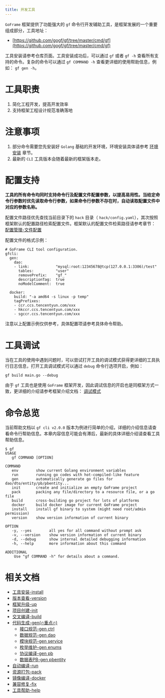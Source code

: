 ```yaml
---
title: 开发工具
---
```


`GoFrame` 框架提供了功能强大的 `gf` 命令行开发辅助工具，是框架发展的一个重要组成部分，工具地址：

- [https://github.com/gogf/gf/tree/master/cmd/gf](https://github.com/gogf/gf/tree/master/cmd/gf)

工具安装请参考仓库页面。工具安装成功后，可以通过 `gf` 或者 `gf -h` 查看所有支持的命令。复杂的命令可以通过 `gf COMMAND -h` 查看更详细的使用帮助信息，例如： `gf gen -h`。

# 工具职责

1. 简化工程开发，提高开发效率
2. 支持框架工程设计规范准确落地

# 注意事项

1. 部分命令需要您先安装好 `Golang` 基础的开发环境，环境安装具体请参考 [环境安装](/docs/项目开发/准备工作/环境安装) 章节。
2. 最新的 `CLI` 工具版本会随着最新的框架版本走。

# 配置支持

**工具的所有命令均同时支持命令行及配置文件配置参数，以提高易用性。当给定命令行参数时优先读取命令行参数，如果命令行参数不存在时，自动读取配置文件中对应的参数名称。**

配置文件路径优先查找当前目录下的 `hack` 目录（ `hack/config.yaml`），其次按照框架默认的配置路径检索配置文件。框架默认的配置文件检索路径请参考章节： [配置管理-文件配置](/docs/核心组件/配置管理/配置管理-文件配置)

配置文件的格式示例：

```
# GoFrame CLI tool configuration.
gfcli:
  gen:
    dao:
    - link:            "mysql:root:12345678@tcp(127.0.0.1:3306)/test"
      tables:          "user"
      removePrefix:    "gf_"
      descriptionTag:  true
      noModelComment:  true

  docker:
    build: "-a amd64 -s linux -p temp"
    tagPrefixes:
    - ccr.ccs.tencentyun.com/xxx
    - hkccr.ccs.tencentyun.com/xxx
    - sgccr.ccs.tencentyun.com/xxx
```

注意以上配置示例仅供参考，具体配置项请参考具体命令帮助。

# 工具调试

当在工具的使用中遇到问题时，可以尝试打开工具的调试模式获得更详细的工具执行日志信息，打开工具调试模式可以通过 `debug` 命令行选项开启，例如：

```
gf build main.go --debug
```

由于 `gf` 工具也是使用 `GoFrame` 框架开发，因此调试信息的开启也是同框架方式一致，更详细的介绍请参考框架介绍文档： [调试模式](/docs/核心组件/调试模式)

# 命令总览

当前帮助文档以 `gf cli v2.0.0` 版本为例进行简单的介绍，详细的介绍信息请查看命令行帮助信息。本章内容信息可能会有滞后，最新的具体详细介绍请查看工具帮助信息。

```
$ gf
USAGE
   gf COMMAND [OPTION]

COMMAND
   env        show current Golang environment variables
   run        running go codes with hot-compiled-like feature
   gen        automatically generate go files for dao/dto/entity/pb/pbentity...
   init       create and initialize an empty GoFrame project
   pack       packing any file/directory to a resource file, or a go file
   build      cross-building go project for lots of platforms
   docker     build docker image for current GoFrame project
   install    install gf binary to system (might need root/admin permission)
   version    show version information of current binary

OPTION
   -y, --yes        all yes for all command without prompt ask
   -v, --version    show version information of current binary
   -d, --debug      show internal detailed debugging information
   -h, --help       more information about this command

ADDITIONAL
    Use "gf COMMAND -h" for details about a command.
```

# 相关文档

- [工具安装-install](/docs/开发工具/工具安装-install)
- [版本查看-version](/docs/开发工具/版本查看-version)
- [框架升级-up](/docs/开发工具/框架升级-up)
- [项目创建-init](/docs/开发工具/项目创建-init)
- [交叉编译-build](/docs/开发工具/交叉编译-build)
- [代码生成-gen(🔥重点🔥)](/docs/开发工具/代码生成-gen/代码生成-gen)
  - [接口规范-gen ctrl](/docs/开发工具/代码生成-gen/接口规范-gen%20ctrl)
  - [数据规范-gen dao](/docs/开发工具/代码生成-gen/数据规范-gen%20dao)
  - [模块规范-gen service](/docs/开发工具/代码生成-gen/模块规范-gen%20service)
  - [枚举维护-gen enums](/docs/开发工具/代码生成-gen/枚举维护-gen%20enums)
  - [协议编译-gen pb](/docs/开发工具/代码生成-gen/协议编译-gen%20pb)
  - [数据表PB-gen pbentity](/docs/开发工具/代码生成-gen/数据表PB-gen%20pbentity)
- [自动编译-run](/docs/开发工具/自动编译-run)
- [资源打包-pack](/docs/开发工具/资源打包-pack)
- [镜像编译-docker](/docs/开发工具/镜像编译-docker)
- [兼容修复-fix](/docs/开发工具/兼容修复-fix)
- [工具帮助-help](/docs/开发工具/工具帮助-help)